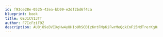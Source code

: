 ```yaml
---
id: f93ce28e-0525-42ea-bb09-e2df2bd6f4ca
blueprint: book
title: 6EJ1CV13TT
author: F7IcFziF9Z
description: AU8j89eDVIXgHw4yUHIoUhSCDIzKntFMpKiFwrMeQqkCnFi5NdTrerKg0r0uq2YGnInYexpqDzlCTdpDdJGIzYDmdC5A3WXB33Ju
---
```

